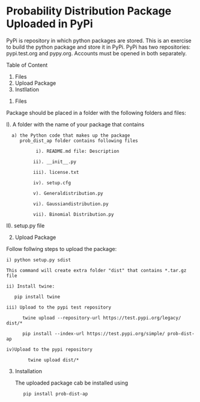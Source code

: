 # Probability Distribution Package Uploaded in PyPi

PyPi is repository in which python packages are stored. This is an exercise to build the python package and store it in PyPi. PyPi has two repositories: pypi.test.org and pypy.org. Accounts must be opened in both separately.

Table of Content

1. Files 
2. Upload Package
3. Instllation

1) Files

Package should be placed in a folder with the following folders and files:

   I). A folder with the name of your package that contains    
      
      a) the Python code that makes up the package
         prob_dist_ap folder contains following files
         
               i). README.md file: Description
               
              ii). __init__.py 
              
              iii). license.txt
              
              iv). setup.cfg
              
              v). Generaldistribution.py
              
              vi). Gaussiandistribution.py
              
              vii). Binomial Distribution.py 

   II).  setup.py file
   
2) Upload Package

Follow follwing steps to upload the package:

    i) python setup.py sdist
   
    This command will create extra folder "dist" that contains *.tar.gz file
   
    ii) Install twine:
   
       pip install twine
       
    iii) Upload to the pypi test repository
    
          twine upload --repository-url https://test.pypi.org/legacy/ dist/*
          
          pip install --index-url https://test.pypi.org/simple/ prob-dist-ap
          
    iv)Upload to the pypi repository
    
            twine upload dist/*
            
 3) Installation
            
     The uploaded package cab be installed using 
       
           pip install prob-dist-ap




